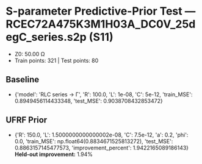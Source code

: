 # S-parameter Predictive-Prior Test — RCEC72A475K3M1H03A_DC0V_25degC_series.s2p (S11)
- Z0: 50.00 Ω
- Train points: 321  |  Test points: 80

## Baseline
- {'model': 'RLC series -> Γ', 'R': 100.0, 'L': 1e-08, 'C': 5e-12, 'train_MSE': 0.8949456114433348, 'test_MSE': 0.9038708432853472}

## UFRF Prior
- {'R': 150.0, 'L': 1.5000000000000002e-08, 'C': 7.5e-12, 'a': 0.2, 'phi': 0.0, 'train_MSE': np.float64(0.8834671525813272), 'test_MSE': 0.8863157145477573, 'improvement_percent': 1.9422165089186143}
**Held-out improvement:** 1.94%